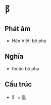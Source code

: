 # ⻖

## Phát âm
* Hán Việt: bộ phụ

## Nghĩa
* thuộc bộ phụ

## Cấu trúc
* ⻖ = [阜](阜.md)

<script>window.HANZI_FIELD='⻖';</script>